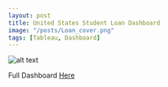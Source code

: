 ```yaml
---
layout: post
title: United States Student Loan Dashboard
image: "/posts/Loan_cover.png"
tags: [Tableau, Dashboard]
---
```


![alt text](/img/posts/Student_Loans.png "Student Loans In the US!")

Full Dashboard [Here](https://public.tableau.com/app/profile/kedeisha/viz/2021W24WhichSchoolsCreatetheMostStudentLoans_16410987860380/Dashboard1)


